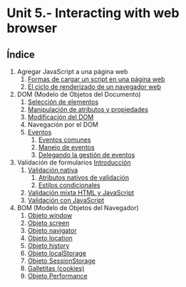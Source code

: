 # Unit 5.- Interacting with web browser

## Índice

1. Agregar JavaScript a una página web
    1. [Formas de cargar un script en una página web](./1.-adding-js-to-a-webpage/leeme.md/#1---formas-de-cargar-un-script-en-una-página-web)
    2. [El ciclo de renderizado de un navegador web](./1.-adding-js-to-a-webpage/leeme.md/#2---el-ciclo-de-renderizado-de-un-navegador-web)
2. DOM (Modelo de Objetos del Documento)
    1. [Selección de elementos](./2.-DOM/leeme.md/#1--selección-de-elementos)
    2. [Manipulación de atributos y propiedades](./2.-DOM/leeme.md/#2---manipulación-de-atributos-y-propiedades)
    3. [Modificación del DOM](./2.-DOM/leeme.md/#3--modificación-del-dom)
    4. Navegación por el DOM
    5. [Eventos](./2.-DOM/leeme.md/#5--eventos)
        1. [Eventos comunes](./2.-DOM/leeme.md/#51--eventos-comunes)
        2. [Manejo de eventos](./2.-DOM/leeme.md/#52--manejo-de-eventos)
        3. [Delegando la gestión de eventos](./2.-DOM/leeme.md/#53--delegando-la-gestión-de-eventos)
 3. Validación de formularios
    [Introducción](./3.-form-validation/leeme.md/#introducción)
    1. [Validación nativa](./3.-form-validation/leeme.md/#1--validación-nativa)
        1. [Atributos nativos de validación](./3.-form-validation/leeme.md/#11--atributos-nativos-de-validación)
        2. [Estilos condicionales](./3.-form-validation/leeme.md/#12--estilos-condicionales)
    2. [Validación mixta HTML y JavaScript](./3.-form-validation/leeme.md/#2--validación-mixta-con-html-y-javascript)
    3. [Validación con JavaScript](./3.-form-validation/leeme.md/#3--validación-con-javascript)
 4. BOM (Modelo de Objetos del Navegador)
    1. [Objeto window](./4.-BOM/leeme.md/#1--objeto-window)
    2. [Objeto screen](./4.-BOM/leeme.md/#2--objeto-screen)
    3. [Objeto navigator](./4.-BOM/leeme.md/#3--objeto-navigator)
    4. [Objeto location](./4.-BOM/leeme.md/#4--objeto-location)
    5. [Objeto history](./4.-BOM/leeme.md/#5--objeto-history)
    6. [Objeto localStorage](./4.-BOM/leeme.md/#6--objeto-localstorage)
    7. [Objeto SessionStorage](./4.-BOM/leeme.md/#7--objeto-sessionstorage)
    8. [Galletitas (cookies)](./4.-BOM/leeme.md/#8--galletitas-cookies)
    9. [Objeto Performance](./4.-BOM/leeme.md/#9--objeto-performance)